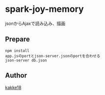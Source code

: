 spark-joy-memory
===
jsonからAjaxで読み込み、描画

## Prepare
```
npm install
app.jsのportとjson-server.jsonのportを合わせる
json-server db.json
```

## Author
[kakke18](https://github.com/kakke18)
